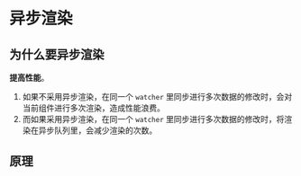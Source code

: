 # 异步渲染

## 为什么要异步渲染

**提高性能**。

1. 如果不采用异步渲染，在同一个 `watcher` 里同步进行多次数据的修改时，会对当前组件进行多次渲染，造成性能浪费。
2. 而如果采用异步渲染，在同一个 `watcher` 里同步进行多次数据的修改时，将渲染在异步队列里，会减少渲染的次数。

## 原理

<img :src="$withBase('/assets/vue/start/async-render.jpg')"/>
